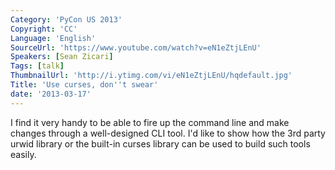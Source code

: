```yaml
---
Category: 'PyCon US 2013'
Copyright: 'CC'
Language: 'English'
SourceUrl: 'https://www.youtube.com/watch?v=eN1eZtjLEnU'
Speakers: [Sean Zicari]
Tags: [talk]
ThumbnailUrl: 'http://i.ytimg.com/vi/eN1eZtjLEnU/hqdefault.jpg'
Title: 'Use curses, don''t swear'
date: '2013-03-17'
---
```

I find it very handy to be able to fire up the command line and make changes through a well-designed CLI tool. I'd like to show how the 3rd party urwid library or the built-in curses library can be used to build such tools easily.
